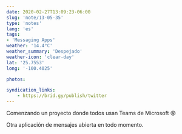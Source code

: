 ```yaml
---
date: 2020-02-27T13:09:23-06:00
slug: 'note/13-05-35'
type: 'notes'
lang: 'es'
tags:
- 'Messaging Apps'
weather: '14.4°C'
weather_summary: 'Despejado'
weather-icon: 'clear-day'
lat: '25.7553'
long: '-100.4025'

photos:

syndication_links:
    - https://brid.gy/publish/twitter
---
```

Comenzando un proyecto donde todos usan Teams de Microsoft 😰

Otra aplicación de mensajes abierta en todo momento. 

